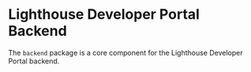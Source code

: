 # Lighthouse Developer Portal Backend

The `backend` package is a core component for the Lighthouse Developer Portal backend.